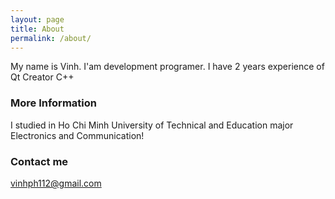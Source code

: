 ```yaml
---
layout: page
title: About
permalink: /about/
---
```

My name is Vinh. I'am development programer. I have 2 years experience of Qt Creator C++

### More Information

I studied in Ho Chi Minh University of Technical and Education major Electronics and Communication!


### Contact me

[vinhph112@gmail.com](mailto:vinhph112@gmail.com)
